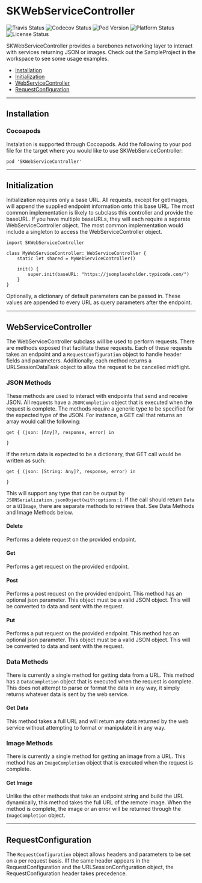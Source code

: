 # SKWebServiceController

![Travis Status](https://travis-ci.org/skladek/SKWebServiceController.svg?branch=master)
![Codecov Status](https://img.shields.io/codecov/c/github/skladek/SKWebServiceController.svg)
![Pod Version](https://img.shields.io/cocoapods/v/SKWebServiceController.svg)
![Platform Status](https://img.shields.io/cocoapods/p/SKWebServiceController.svg)
![License Status](https://img.shields.io/github/license/skladek/SKWebServiceController.svg)

SKWebServiceController provides a barebones networking layer to interact with services returning JSON or images. Check out the SampleProject in the workspace to see some usage examples.

- [Installation](#installation)
- [Initialization](#initialization)
- [WebServiceController](#webservicecontroller)
- [RequestConfiguration](#requestconfiguration)

---

## Installation

### Cocoapods

Instalation is supported through Cocoapods. Add the following to your pod file for the target where you would like to use SKWebServiceController:

```
pod 'SKWebServiceController'
```

---

## Initialization

Initialization requires only a base URL. All requests, except for getImages, will append the supplied endpoint information onto this base URL. The most common implementation is likely to subclass this controller and provide the baseURL. If you have multiple baseURLs, they will each require a separate WebServiceController object. The most common implementation would include a singleton to access the WebServiceController object.


```
import SKWebServiceController

class MyWebServiceController: WebServiceController {
	static let shared = MyWebServiceController()

    init() {
        super.init(baseURL: "https://jsonplaceholder.typicode.com/")
    }
}
```

Optionally, a dictionary of default parameters can be passed in. These values are appended to every URL as query parameters after the endpoint.

---

## WebServiceController

The WebServiceController subclass will be used to perform requests. There are methods exposed that facilitate these requests. Each of these requests takes an endpoint and a `RequestConfiguration` object to handle header fields and parameters. Additionally, each method returns a URLSessionDataTask object to allow the request to be cancelled midflight.

### JSON Methods

These methods are used to interact with endpoints that send and receive JSON. All requests have a `JSONCompletion` object that is executed when the request is complete. The methods require a generic type to be specified for the expected type of the JSON. For instance, a GET call that returns an array would call the following:

    get { (json: [Any]?, response, error) in

    }
    
If the return data is expected to be a dictionary, that GET call would be written as such:

    get { (json: [String: Any]?, response, error) in

    }
    
This will support any type that can be output by `JSONSerialization.jsonObject(with:options:)`. If the call should return `Data` or a `UIImage`, there are separate methods to retrieve that. See Data Methods and Image Methods below.

#### Delete

Performs a delete request on the provided endpoint.

#### Get

Performs a get request on the provided endpoint.

#### Post

Performs a post request on the provided endpoint. This method has an optional json parameter. This object must be a valid JSON object. This will be converted to data and sent with the request.

#### Put

Performs a put request on the provided endpoint. This method has an optional json parameter. This object must be a valid JSON object. This will be converted to data and sent with the request.

### Data Methods

There is currently a single method for getting data from a URL. This method has a `DataCompletion` object that is executed when the request is complete. This does not attempt to parse or format the data in any way, it simply returns whatever data is sent by the web service.

#### Get Data

This method takes a full URL and will return any data returned by the web service without attempting to format or manipulate it in any way.

### Image Methods

There is currently a single method for getting an image from a URL. This method has an `ImageCompletion` object that is executed when the request is complete.

#### Get Image

Unlike the other methods that take an endpoint string and build the URL dynamically, this method takes the full URL of the remote image. When the method is complete, the image or an error will be returned through the `ImageCompletion` object.

---

## RequestConfiguration

The `RequestConfiguration` object allows headers and parameters to be set on a per request basis. IIf the same header appears in the RequestConfiguration and the URLSessionConfiguration object, the RequestConfiguration header takes precedence.